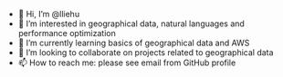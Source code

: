 - 👋 Hi, I’m @lliehu
- 👀 I’m interested in geographical data, natural languages and performance optimization
- 🌱 I’m currently learning basics of geographical data and AWS
- 💞️ I’m looking to collaborate on projects related to geographical data
- 📫 How to reach me: please see email from GitHub profile

<!---
lliehu/lliehu is a ✨ special ✨ repository because its `README.md` (this file) appears on your GitHub profile.
You can click the Preview link to take a look at your changes.
--->

